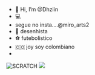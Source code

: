 - 👋 Hi, I’m @Dhziin
- 💻
- segue no insta....@miro_arts2
- 🎨 desenhista 
- ⚽ futebolistico
- 🇨🇴 joy soy colombiano
- 
![SCRATCH](https://img.shields.io/badge/Scratch-4D97FF?style=for-the-badge&logo=Scratch&logoColor=white)
<img src="https://img.shields.io/badge/JavaScript-323330?style=for-the-badge&logo=javascript&logoColor=F7DF1E">
